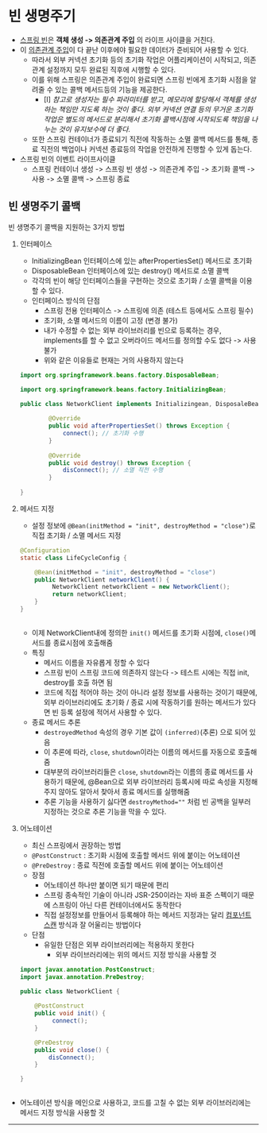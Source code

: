 # 빈 생명주기


- [스프링 빈](스프링%20빈.md)은 **객체 생성 -> 의존관계 주입** 의 라이프 사이클을 거친다.
- 이 [의존관계 주입](의존관계%20주입.md)이 다 끝난 이후에야 필요한 데이터가 준비되어 사용할 수 있다.
	- 따라서 외부 커넥션 초기화 등의 초기화 작업은 어플리케이션이 시작되고, 의존관계 설정까지 모두 완료된 직후에 시행할 수 있다.
	- 이를 위해 스프링은 의존관계 주입이 완료되면 스프링 빈에게 초기화 시점을 알려줄 수 있는 콜백 메서드등의 기능을 제공한다.
		- [I] *참고로 생성자는 필수 파라미터를 받고, 메모리에 할당해서 객체를 생성하는 책임만 지도록 하는 것이 좋다. 외부 커넥션 연결 등의 무거운 초기화 작업은 별도의 메서드로 분리해서 초기화 콜백시점에 시작되도록 책임을 나누는 것이 유지보수에 더 좋다.*
	- 또한 스프링 컨테이너가 종료되기 직전에 작동하는 소멸 콜백 메서드를 통해, 종료 직전의 백업이나 커넥션 종료등의 작업을 안전하게 진행할 수 있게 돕는다.
- 스프링 빈의 이벤트 라이프사이클
	- 스프링 컨테이너 생성 -> 스프링 빈 생성 -> 의존관계 주입 -> 초기화 콜백 -> 사용 -> 소멸 콜백 -> 스프링 종료

## 빈 생명주기 콜백

빈 생명주기 콜백을 지원하는 3가지 방법
1. 인터페이스 
	- InitializingBean 인터페이스에 있는 afterPropertiesSet() 메서드로 초기화
	- DisposableBean 인터페이스에 있는 destroy() 메서드로 소멸 콜백
	- 각각의 빈이 해당 인터페이스들을 구현하는 것으로 초기화 / 소멸 콜백을 이용할 수 있다.
	- 인터페이스 방식의 단점
		- 스프링 전용 인터페이스 -> 스프링에 의존 (테스트 등에서도 스프링 필수)
		- 초기화, 소멸 메서드의 이름이 고정 (변경 불가)
		- 내가 수정할 수 없는 외부 라이브러리를 빈으로 등록하는 경우, implements를 할 수 없고 오버라이드 메서드를 정의할 수도 없다 -> 사용불가
		- 위와 같은 이유들로 현재는 거의 사용하지 않는다
	```java
	import org.springframework.beans.factory.DisposableBean;

	import org.springframework.beans.factory.InitializingBean;
	
	public class NetworkClient implements Initializingean, DisposaleBean {
		    
		    @Override    
		    public void afterPropertiesSet() throws Exception {
				connect(); // 초기화 수행
			}
			
			@Override
		    public void destroy() throws Exception {
		        disConnect(); // 소멸 직전 수행
		    }
		
	}

	```

2. 메서드 지정
	- 설정 정보에 `@Bean(initMethod = "init", destroyMethod = "close")`로 직접 초기화 / 소멸 메서드 지정
	```java
	@Configuration 
	static class LifeCycleConfig {

	    @Bean(initMethod = "init", destroyMethod = "close")
	    public NetworkClient networkClient() {
	         NetworkClient networkClient = new NetworkClient();
	         return networkClient;
		} 
	}
		
	```
	- 이제 NetworkClient내에 정의한 `init()` 메서드를 초기화 시점에, `close()`메서드를 종료시점에 호출해줌
	- 특징
		- 메서드 이름을 자유롭게 정할 수 있다
		- 스프링 빈이 스프링 코드에 의존하지 않는다 -> 테스트 시에는 직접 init, destroy를 호출 하면 됨
		- 코드에 직접 적어야 하는 것이 아니라 설정 정보를 사용하는 것이기 때문에, 외부 라이브러리에도 초기화 / 종료 시에 작동하기를 원하는 메서드가 있다면 빈 등록 설정에 적어서 사용할 수 있다.
	- 종료 메서드 추론
		- `destroyedMethod` 속성의 경우 기본 값이 `(inferred)`(추론) 으로 되어 있음
		- 이 추론에 따라, `close`, `shutdown`이라는 이름의 메서드를 자동으로 호출해줌
		- 대부분의 라이브러리들은 `close`, `shutdown`라는 이름의 종료 메서드를 사용하기 때문에, @Bean으로 외부 라이브러리 등록시에 따로 속성을 지정해주지 않아도 알아서 찾아서 종료 메서드를 실행해줌
		- 추론 기능을 사용하기 싫다면 `destroyMethod=""` 처럼 빈 공백을 일부러 지정하는 것으로 추론 기능을 막을 수 있다.

3. 어노테이션
	- 최신 스프링에서 권장하는 방법
	- `@PostConstruct` : 초기화 시점에 호출할 메서드 위에 붙이는 어노테이션
	- `@PreDestroy` : 종료 직전에 호출할 메서드 위에 붙이는 어노테이션
	- 장점
		- 어노테이션 하나만 붙이면 되기 때문에 편리
		- 스프링 종속적인 기술이 아니라 JSR-250이라는 자바 표준 스펙이기 때문에 스프링이 아닌 다른 컨테이너에서도 동작한다
		- 직접 설정정보를 만들어서 등록해야 하는 메서드 지정과는 달리 [컴포넌트 스캔](@ComponentScan.md) 방식과 잘 어울리는 방법이다
	- 단점
		- 유일한 단점은 외부 라이브러리에는 적용하지 못한다
			- 외부 라이브러리에는 위의 메서드 지정 방식을 사용할 것

	```java
	import javax.annotation.PostConstruct;
	import javax.annotation.PreDestroy;

	public class NetworkClient {
		
		@PostConstruct
	    public void init() {
			 connect();  
		}

	    @PreDestroy    
	    public void close() {
	        disConnect();
	    }
	
	}
		
	```

- 어노테이션 방식을 메인으로 사용하고, 코드를 고칠 수 없는 외부 라이브러리에는 메서드 지정 방식을 사용할 것






---
